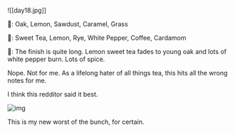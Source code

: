![[day18.jpg]]

👃: Oak, Lemon, Sawdust, Caramel, Grass

👅: Sweet Tea, Lemon, Rye, White Pepper, Coffee, Cardamom

🏁: The finish is quite long. Lemon sweet tea fades to young oak and lots of white pepper burn.  Lots of spice.

Nope.  Not for me.  As a lifelong hater of all things tea, this hits all the wrong notes for me.

I think this redditor said it best.

![img](images/blog/redditreview.png)

This is my new worst of the bunch, for certain. 